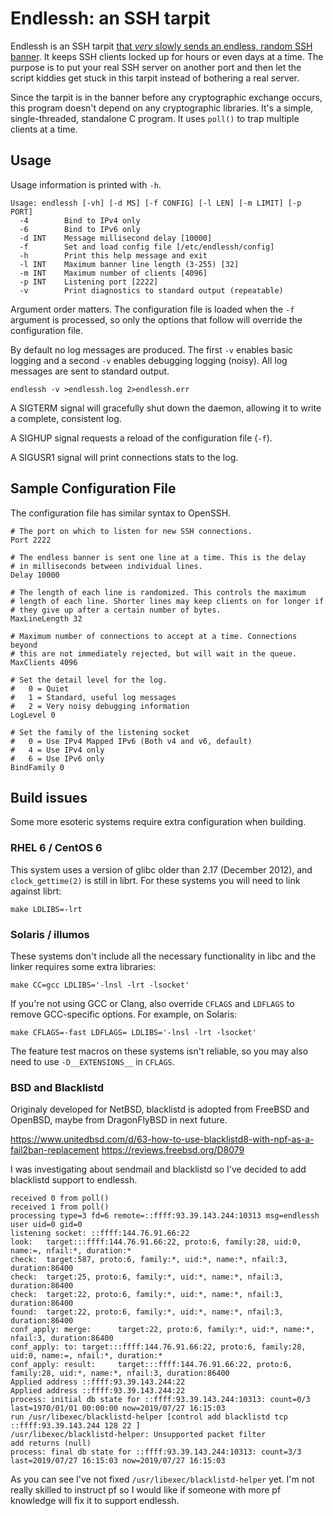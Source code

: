 # Endlessh: an SSH tarpit

Endlessh is an SSH tarpit [that *very* slowly sends an endless, random
SSH banner][np]. It keeps SSH clients locked up for hours or even days
at a time. The purpose is to put your real SSH server on another port
and then let the script kiddies get stuck in this tarpit instead of
bothering a real server.

Since the tarpit is in the banner before any cryptographic exchange
occurs, this program doesn't depend on any cryptographic libraries. It's
a simple, single-threaded, standalone C program. It uses `poll()` to
trap multiple clients at a time.



## Usage

Usage information is printed with `-h`.

```
Usage: endlessh [-vh] [-d MS] [-f CONFIG] [-l LEN] [-m LIMIT] [-p PORT]
  -4        Bind to IPv4 only
  -6        Bind to IPv6 only
  -d INT    Message millisecond delay [10000]
  -f        Set and load config file [/etc/endlessh/config]
  -h        Print this help message and exit
  -l INT    Maximum banner line length (3-255) [32]
  -m INT    Maximum number of clients [4096]
  -p INT    Listening port [2222]
  -v        Print diagnostics to standard output (repeatable)
```

Argument order matters. The configuration file is loaded when the `-f`
argument is processed, so only the options that follow will override the
configuration file.

By default no log messages are produced. The first `-v` enables basic
logging and a second `-v` enables debugging logging (noisy). All log
messages are sent to standard output.

    endlessh -v >endlessh.log 2>endlessh.err

A SIGTERM signal will gracefully shut down the daemon, allowing it to
write a complete, consistent log.

A SIGHUP signal requests a reload of the configuration file (`-f`).

A SIGUSR1 signal will print connections stats to the log.

## Sample Configuration File

The configuration file has similar syntax to OpenSSH.

```
# The port on which to listen for new SSH connections.
Port 2222

# The endless banner is sent one line at a time. This is the delay
# in milliseconds between individual lines.
Delay 10000

# The length of each line is randomized. This controls the maximum
# length of each line. Shorter lines may keep clients on for longer if
# they give up after a certain number of bytes.
MaxLineLength 32

# Maximum number of connections to accept at a time. Connections beyond
# this are not immediately rejected, but will wait in the queue.
MaxClients 4096

# Set the detail level for the log.
#   0 = Quiet
#   1 = Standard, useful log messages
#   2 = Very noisy debugging information
LogLevel 0

# Set the family of the listening socket
#   0 = Use IPv4 Mapped IPv6 (Both v4 and v6, default)
#   4 = Use IPv4 only
#   6 = Use IPv6 only
BindFamily 0
```

## Build issues

Some more esoteric systems require extra configuration when building.

### RHEL 6 / CentOS 6

This system uses a version of glibc older than 2.17 (December 2012), and
`clock_gettime(2)` is still in librt. For these systems you will need to
link against librt:

    make LDLIBS=-lrt

### Solaris / illumos

These systems don't include all the necessary functionality in libc and
the linker requires some extra libraries:

    make CC=gcc LDLIBS='-lnsl -lrt -lsocket'

If you're not using GCC or Clang, also override `CFLAGS` and `LDFLAGS`
to remove GCC-specific options. For example, on Solaris:

    make CFLAGS=-fast LDFLAGS= LDLIBS='-lnsl -lrt -lsocket'

The feature test macros on these systems isn't reliable, so you may also
need to use `-D__EXTENSIONS__` in `CFLAGS`.


### BSD and Blacklistd

Originaly developed for NetBSD, blacklistd is adopted from FreeBSD and OpenBSD, maybe from DragonFlyBSD in next future.

https://www.unitedbsd.com/d/63-how-to-use-blacklistd8-with-npf-as-a-fail2ban-replacement
https://reviews.freebsd.org/D8079

I was investigating about sendmail and blacklistd so I've decided to add blacklistd support to endlessh.

    received 0 from poll()
    received 1 from poll()
    processing type=3 fd=6 remote=::ffff:93.39.143.244:10313 msg=endlessh user uid=0 gid=0
    listening socket: ::ffff:144.76.91.66:22
    look:   target:::ffff:144.76.91.66:22, proto:6, family:28, uid:0, name:=, nfail:*, duration:*
    check:  target:587, proto:6, family:*, uid:*, name:*, nfail:3, duration:86400
    check:  target:25, proto:6, family:*, uid:*, name:*, nfail:3, duration:86400
    check:  target:22, proto:6, family:*, uid:*, name:*, nfail:3, duration:86400
    found:  target:22, proto:6, family:*, uid:*, name:*, nfail:3, duration:86400
    conf_apply: merge:      target:22, proto:6, family:*, uid:*, name:*, nfail:3, duration:86400
    conf_apply: to: target:::ffff:144.76.91.66:22, proto:6, family:28, uid:0, name:=, nfail:*, duration:*
    conf_apply: result:     target:::ffff:144.76.91.66:22, proto:6, family:28, uid:*, name:*, nfail:3, duration:86400
    Applied address ::ffff:93.39.143.244:22
    Applied address ::ffff:93.39.143.244:22
    process: initial db state for ::ffff:93.39.143.244:10313: count=0/3 last=1970/01/01 00:00:00 now=2019/07/27 16:15:03
    run /usr/libexec/blacklistd-helper [control add blacklistd tcp ::ffff:93.39.143.244 128 22 ]
    /usr/libexec/blacklistd-helper: Unsupported packet filter
    add returns (null)
    process: final db state for ::ffff:93.39.143.244:10313: count=3/3 last=2019/07/27 16:15:03 now=2019/07/27 16:15:03


As you can see I've not fixed `/usr/libexec/blacklistd-helper` yet.  I'm not really skilled to instruct pf so I would like if
someone with more pf knowledge will fix it to support endlessh.


[np]: https://nullprogram.com/blog/2019/03/22/
